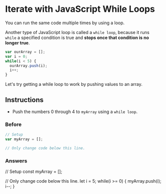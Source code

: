 # Iterate with JavaScript While Loops

You can run the same code multiple times by using a loop.

Another type of JavaScript loop is called a `while loop`, because
it runs `while` a specified condition is true and **stops once
that condition is no longer true**.

```javascript
var ourArray = [];
var i = 0;
while(i < 5) {
  ourArray.push(i);
  i++;
}
```

Let's try getting a while loop to work by pushing values to an array.

## Instructions
 - Push the numbers 0 through 4 to `myArray` using a `while loop`.

### Before

```javascript
// Setup
var myArray = [];

// Only change code below this line.
```

### Answers

// Setup
const myArray = [];

// Only change code below this line.
let i = 5;
while(i >= 0) {
  myArray.push(i);
  i--;
}

